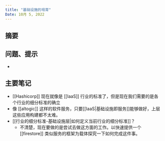 ```yaml
---
title: "基础设施的培育"
Date: 10月 5, 2022
---
```

## 摘要


## 问题、提示
-  

## 主要笔记
-  [[Hashicorp]] 现在就像是 [[IaaS]] 行业的标准了，但是现在我们需要的是各个行业的细分标准的确立
- 像 [[altogic]] 这样的软件服务，只要[[IaaS|基础设施即服务]]能够做好，上层这些应用构建都不太难。
- [[行业的细分标准-基础设施层|如何定义当前行业的细分标准]]？
	- 不清楚，现在要做的是尝试去做这方面的工作。以快速提供一个 [[firestore]] 类似服务的框架为载体探究一下如何完成这件事。

